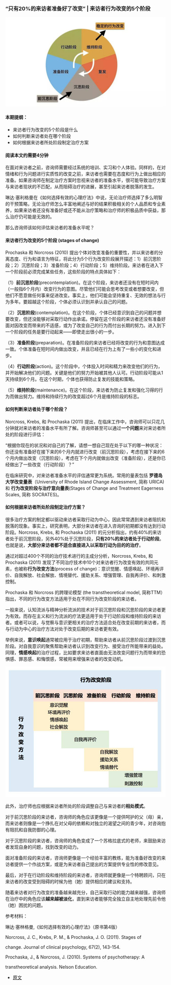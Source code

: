 ### “只有20%的来访者准备好了改变” | 来访者行为改变的5个阶段  

![image](img\346fc.jpeg)  


#### 本期提纲：

- 来访者行为改变的5个阶段是什么
- 如何判断来访者处在哪个阶段  
- 如何根据来访者所处阶段制定治疗方案

#### 阅读本文约需要4分钟  

在面对来访者之前，咨询师需要经过系统的培训、实习和个人体验。同样的，在对情绪和行为问题进行实质性的改变之前，来访者也需要在态度和行为上做出相应的准备。如果咨询师在制定治疗方案时忽视来访者的准备水平，很可能导致治疗方案与来访者现状的不匹配，从而阻碍治疗的进展，甚至引起来访者脱落的发生。

琳达·塞利格曼在《如何选择有效的心理疗法》中说，无论治疗师选择了多么明智的干预策略，无论治疗师怎么丰富地阐述与好的结果积极相关的个人品质和专业素养，如果来访者还没有准备好或还不能从治疗策略和治疗师的积极品质中获益，那么治疗仍可能是无效的。

那么咨询师该如何评估来访者的准备水平呢？  


#### 来访者行为改变的5个阶段 (stages of change)

Prochaska 和 Norcross (2010) 提出个体对改变准备的重要性，并以来访者的分离态度、行为和语言为特征，将此分为5个行为改变阶段展开描述：1）前沉思阶段；2）沉思阶段；3）准备阶段；4）行动阶段；5）维持阶段。来访者在进入下一个阶段前必须完成某些任务，这些阶段的特点具体如下：

（1）**前沉思阶段**(precontemplation)。在这个阶段，来访者还没有在短时间内（一般指6个月内）改变行为的意图。尽管他们可能会思考改变或者想要改变，但他们不愿意做任何事来促进改变。事实上，他们可能会坚持重复、无效的想法与行为多年。要超越这个阶段，个体必须认识到并承认自己的问题。

（2）**沉思阶段**(contemplation)。在这个阶段，个体已经意识到自己的问题并想要改变，但还没能够对采取行动作出承诺。停留在这个阶段的来访者还没有准备好面对因改变而带来的不适感，或为了改变自己的行为而付出长期的努力。进入到下一个阶段的任务是要行动起来——即使走出很小的一步。

（3）**准备阶段**(preparation)。在准备阶段的来访者已经将改变的行为和意图达成一致。个体准备在短时间内做出改变，并且已经在行为上有了一些小的变化和进步。

（4）**行动阶段**(action)。这个阶段中，个体投入时间和精力来改变他们的行为，并开始解决他们的问题。关键是他们的努力开始被其他人认可。行动阶段可能从1天持续到6个月。在这个时期，个体也获得防止复发的技能和策略。

（5）**维持阶段**(maintenance)。在这个阶段，来访者为防止复发和强化习得的行为而做出努力。维持和持续行为的改变超过6个月是维持阶段的标志。

#### 如何判断来访者处于哪个阶段？

Norcross, Krebs, 和 Prochaska (2011) 提出，在临床工作中，咨询师可以只花几分钟就对来访者的准备水平有所了解。咨询师甚至可以通过**一个问题**来对来访者所处的阶段进行评估：

“根据你现在的状况和对自己的了解，请想一想自己现在处于以下的哪一种状况：你还没有准备好在接下来的6个月内就进行改变（前沉思阶段），考虑在接下来的6个月内做出改变（沉思阶段），考虑在下个月内就做出改变（准备阶段），还是你已经做出了一些改变（行动阶段）？”

在临床研究中，对来访者准备水平的评估通常更为系统。常用的量表包括 **罗德岛大学改变量表**（University of Rhode Island Change Assessment, 简称 URICA) 和 **行为改变阶段与治疗意向量表**(Stages of Change and Treatment Eagerness Scales, 简称 SOCRATES)。

#### 如何根据来访者所处阶段制定治疗方案？

很多治疗方案的制定都以驱动来访者采取行动为中心，因此常常遇到来访者阻抗和脱落的现象。事实上，研究表明，大部分来访者在进入咨询的初期都没有达到行动阶段。Norcross, Krebs, 和 Prochaska (2011) 的元分析指出，约有40%的来访者处于前沉思阶段，另外40%处于沉思阶段，**只有20%的来访者处于行动阶段**。也就是说，**大部分来访者都不适合直接进入以采取行动为目的的治疗**。

通过对超过400个不同的治疗技术进行的主成分分析，Norcross, Krebs, 和 Prochaska (2011) 发现了不同治疗技术中10个对来访者行为改变有效的共同元素，也被称**行为改变方法**(process of change)：意识觉醒、情感唤起、环境再评价、自我解放、社会解放、情境替代、援助关系、增强管理、自我再评价、和刺激控制。

Prochaska 和 Norcross 的跨理论模型 (the transtheoretical model, 简称TTM）指出，不同的行为改变方法适用于处在不同行为改变阶段的来访者。

一般来说，认知流派与精神分析流派的技术对于前沉思阶段和沉思阶段的来访者更为有效。而存在主义和行为流派的疗法更适用于处于行动阶段和维持阶段的来访者。或者可以说，与觉察与意识更相关的治疗方法适合处在改变前期的来访者，而与行动为中心的治疗方法对处于改变后期的来访者更有效。

举例来说，**意识唤起**通常被应用于治疗初期，帮助来访者从前沉思阶段过渡到沉思阶段。对自我意识的聚焦帮助来访者认识到改变行为、接受治疗所能带来的益处。同理，**情感唤起**的治疗过程，比如要求来访者直面由无法改变问题行为而带来的恐惧感、罪恶感、和悔恨感，常被用来增强来访者的改变动机。


![image](img\72cd.jpeg)  

此外，治疗师也应根据来访者所处的阶段调整自己与来访者的**相处模式**。

对于前沉思阶段的来访者，咨询师的角色应该更像是一个提供呵护的父（母）亲，而来访者则像是一个挣扎在对父母的依赖和对独立的渴望之间的青少年，对咨询抱有阻抗和自我防御的心理。

对于沉思阶段的来访者，咨询师的角色变成了一个苏格拉底式的老师，来鼓励来访者发现自身的问题，找到改变的动力。

面对准备阶段的来访者，咨询师更像是一个经验丰富的教练，能为准备好改变的来访者提供一个作战方案，或是为来访者自己提出的方案提供专业性的修改意见。

最后，对于在行动阶段和维持阶段的来访者，咨询师就更像是一个特聘顾问，只在来访者的改变受到阻碍的时候为他（她）提供相应的建议和支持。

随着来访者对行为改变的准备越来越充分，自己采取行动的能力越来越强，咨询师在治疗中的角色应该**越来越被淡化**，直到来访者能够完全独立自主地处理先前令他（她）困扰的问题。

参考材料：

琳达·塞林格曼,《如何选择有效的心理疗法》（原书第4版）

Norcross, J. C., Krebs, P. M., & Prochaska, J. O. (2011). Stages of

change. Journal of clinical psychology, 67(2), 143-154.

Prochaska, J., & Norcross, J. (2010). Systems of psychotherapy: A

transtheoretical analysis. Nelson Education.


- <a href="http://www.sohu.com/a/128854021_651254" type="text/html" target="_blank">原文</a>  